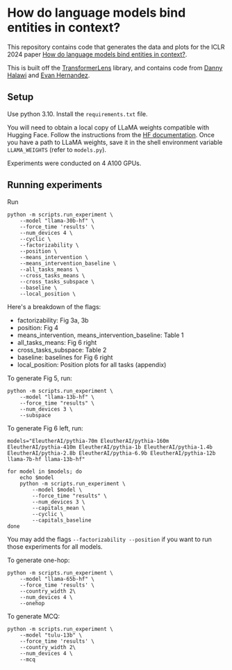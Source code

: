 # How do language models bind entities in context?

This repository contains code that generates the data and plots for the ICLR 2024 paper [How do language models bind entities in context?](https://arxiv.org/abs/2310.17191).

This is built off the [TransformerLens](https://github.com/neelnanda-io/TransformerLens) library, and contains code from [Danny Halawi](https://github.com/dannyallover/overthinking_the_truth) and [Evan Hernandez](https://github.com/evandez/REMEDI).

## Setup
Use python 3.10. Install the `requirements.txt` file.

You will need to obtain a local copy of LLaMA weights compatible with Hugging Face. Follow the instructions from the [HF documentation](https://huggingface.co/docs/transformers/main/en/model_doc/llama). Once you have a path to LLaMA weights, save it in the shell environment variable `LLAMA_WEIGHTS` (refer to `models.py`).

Experiments were conducted on 4 A100 GPUs.


## Running experiments
Run

```
python -m scripts.run_experiment \
    --model "llama-30b-hf" \
    --force_time 'results' \
    --num_devices 4 \
    --cyclic \
    --factorizability \
    --position \
    --means_intervention \
    --means_intervention_baseline \
    --all_tasks_means \
    --cross_tasks_means \
    --cross_tasks_subspace \
    --baseline \
    --local_position \
```

Here's a breakdown of the flags:
- factorizability: Fig 3a, 3b
- position: Fig 4
- means_intervention, means_intervention_baseline: Table 1
- all_tasks_means: Fig 6 right
- cross_tasks_subspace: Table 2
- baseline: baselines for Fig 6 right
- local_position: Position plots for all tasks (appendix)

To generate Fig 5, run:
```
python -m scripts.run_experiment \
    --model "llama-13b-hf" \
    --force_time "results" \
    --num_devices 3 \
    --subspace
```

To generate Fig 6 left, run:
```
models="EleutherAI/pythia-70m EleutherAI/pythia-160m EleutherAI/pythia-410m EleutherAI/pythia-1b EleutherAI/pythia-1.4b EleutherAI/pythia-2.8b EleutherAI/pythia-6.9b EleutherAI/pythia-12b llama-7b-hf llama-13b-hf"

for model in $models; do
    echo $model
    python -m scripts.run_experiment \
        --model $model \
        --force_time "results" \
        --num_devices 3 \
        --capitals_mean \
        --cyclic \
        --capitals_baseline
done
```
You may add the flags `--factorizability --position` if you want to run those experiments for all models.


To generate one-hop:
```
python -m scripts.run_experiment \
    --model "llama-65b-hf" \
    --force_time 'results' \
    --country_width 2\
    --num_devices 4 \
    --onehop
```

To generate MCQ:
```
python -m scripts.run_experiment \
    --model "tulu-13b" \
    --force_time 'results' \
    --country_width 2\
    --num_devices 4 \
    --mcq
```